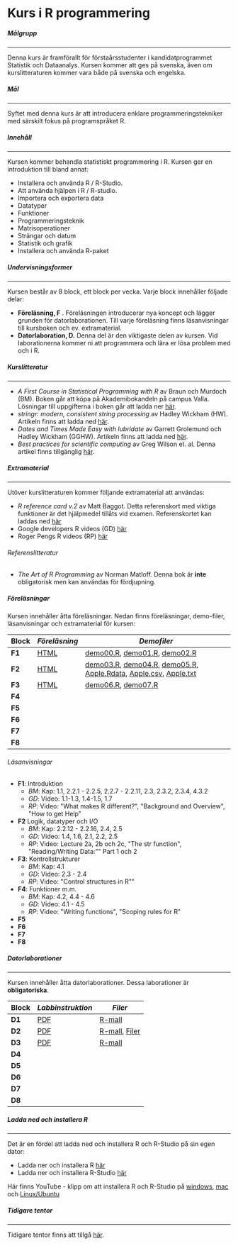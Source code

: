 Kurs i R programmering
=========

##### Målgrupp
***
Denna kurs är framförallt för förstaårsstudenter i kandidatprogrammet Statistik och Dataanalys. Kursen kommer att ges på svenska, även om kurslitteraturen kommer vara både på svenska och engelska.

##### Mål
***
Syftet med denna kurs är att introducera enklare programmeringstekniker med särskilt fokus på programspråket R.

##### Innehåll
***
Kursen kommer behandla statistiskt programmering i R. Kursen ger en introduktion till bland annat:
- Installera och använda R / R-Studio.
- Att använda hjälpen i R / R-studio.
- Importera och exportera data
- Datatyper
- Funktioner
- Programmeringsteknik
- Matrisoperationer
- Strängar och datum
- Statistik och grafik
- Installera och använda R-paket


##### Undervisningsformer
***
Kursen består av 8 block, ett block per vecka. Varje block innehåller följade delar:
- **Föreläsning, F** . Föreläsningen introducerar nya koncept och lägger grunden för datorlaborationen. Till varje föreläsning finns läsanvisningar till kursboken och ev. extramaterial.
- **Datorlaboration, D.** Denna del är den viktigaste delen av kursen. Vid laborationerna kommer ni att programmera och lära er lösa problem med och i R.

##### Kurslitteratur
***
- *A First Course in Statistical Programming with R* av Braun och Murdoch (BM). Boken går att köpa på Akademibokandeln på campus Valla. Lösningar till uppgifterna i boken går att ladda ner [här](http://www.stats.uwo.ca/faculty/braun/other.php).
- *stringr: modern, consistent string processing* av Hadley Wickham (HW). Artikeln finns att ladda ned [här](http://journal.r-project.org/archive/2010-2/RJournal_2010-2_Wickham.pdf).
- *Dates and Times Made Easy with lubridate* av Garrett Grolemund och Hadley Wickham (GGHW). Artikeln finns att ladda ned [här](http://www.jstatsoft.org/v40/i03/paper).
- *Best practices for scientific computing* av Greg Wilson et. al. Denna artikel finns tillgänglig [här](http://arxiv.org/abs/1210.0530).

##### Extramaterial
***
Utöver kurslitteraturen kommer följande extramaterial att användas:
- *R reference card v.2* av Matt Baggot. Detta referenskort med viktiga funktioner är det hjälpmedel tillåts vid examen. Referenskortet kan laddas ned [här](http://cran.r-project.org/doc/contrib/Baggott-refcard-v2.pdf)
- Google developers R videos (GD) [här](http://www.youtube.com/watch?v=iffR3fWv4xw&list=PLOU2XLYxmsIK9qQfztXeybpHvru-TrqAP)
- Roger Pengs R videos (RP) [här](http://www.youtube.com/user/rdpeng/videos)

###### Referenslitteratur
- *The Art of R Programming* av Norman Matloff. Denna bok är **inte** obligatorisk men kan användas för fördjupning.

##### Föreläsningar
Kursen innehåller åtta föreläsningar. Nedan finns föreläsningar, demo-filer, läsanvisningar och extramaterial för kursen:

| **Block**  | *Föreläsning*  | *Demofiler* |
| --- | --- | --- |
| **F1** | [HTML](http://www.ida.liu.se/~732G33/lectures/F1.html)  | [demo00.R](https://raw.github.com/MansMeg/KursRprgm/master/Demonstrations/demo_00.R), [demo01.R](https://raw.github.com/MansMeg/KursRprgm/master/Demonstrations/demo_01.R), [demo02.R](https://raw.github.com/MansMeg/KursRprgm/master/Demonstrations/demo_00.R) |
| **F2** | [HTML](http://www.ida.liu.se/~732G33/lectures/F2.html)  | [demo03.R](https://raw.github.com/MansMeg/KursRprgm/master/Demonstrations/demo_03.R), [demo04.R](https://raw.github.com/MansMeg/KursRprgm/master/Demonstrations/demo_04.R), [demo05.R](https://raw.github.com/MansMeg/KursRprgm/master/Demonstrations/demo_05.R), [Apple.Rdata](https://github.com/MansMeg/KursRprgm/raw/master/Demonstrations/Apple.RData), [Apple.csv](https://github.com/MansMeg/KursRprgm/raw/master/Demonstrations/Apple.csv), [Apple.txt](https://github.com/MansMeg/KursRprgm/raw/master/Demonstrations/Apple.txt)|
| **F3** | [HTML](http://www.ida.liu.se/~732G33/lectures/F3.html)  | [demo06.R](https://raw.github.com/MansMeg/KursRprgm/master/Demonstrations/demo_06.R), [demo07.R](https://raw.github.com/MansMeg/KursRprgm/master/Demonstrations/demo_07.R) |
| **F4** | | |
| **F5** | | |
| **F6** | | |
| **F7** | | |
| **F8** | | |

###### Läsanvisningar 
- **F1**: Introduktion
  - *BM*: Kap: 1.1, 2.2.1 - 2.2.5, 2.2.7 - 2.2.11, 2.3, 2.3.2, 2.3.4, 4.3.2
  - *GD*: Video: 1.1-1.3, 1.4-1.5, 1.7
  - *RP*: Video: "What makes R different?", "Background and Overview", "How to get Help"
- **F2** Logik, datatyper och I/O
  - *BM*: Kap: 2.2.12 - 2.2.16, 2.4, 2.5
  - *GD*: Video: 1.4, 1.6, 2.1, 2.2, 2.5
  - *RP*: Video: Lecture 2a, 2b och 2c, "The str function", "Reading/Writing Data:"" Part 1 och 2
- **F3**: Kontrollstrukturer
  - *BM*: Kap: 4.1
  - *GD*: Video: 2.3 - 2.4
  - *RP*: Video: "Control structures in R""
- **F4**: Funktioner m.m.
  - *BM*: Kap: 4.2, 4.4 - 4.6
  - *GD*: Video: 4.1 - 4.5
  - *RP*: Video: "Writing functions", "Scoping rules for R"
- **F5**
- **F6**
- **F7**
- **F8**


##### Datorlaborationer
***
Kursen innehåller åtta datorlaborationer. Dessa laborationer är **obligatoriska**.  

| **Block**  | *Labbinstruktion* | *Filer* |
| --- | --- | --- |
| **D1** | [PDF](https://github.com/MansMeg/KursRprgm/raw/master/Labs/Documents/D1.pdf) | [R-mall](https://raw.github.com/MansMeg/KursRprgm/master/Labs/Files/LabD1.R) |
| **D2** | [PDF](https://github.com/MansMeg/KursRprgm/raw/master/Labs/Documents/D2.pdf) | [R-mall](https://raw.github.com/MansMeg/KursRprgm/master/Labs/Files/LabD2.R), [Filer](https://raw.github.com/MansMeg/KursRprgm/master/Labs/DataFiles/) |
| **D3** | [PDF](https://github.com/MansMeg/KursRprgm/raw/master/Labs/Documents/D3.pdf) | [R-mall](https://raw.github.com/MansMeg/KursRprgm/master/Labs/Files/LabD3.R) |
| **D4** | | | |
| **D5** | | | |
| **D6** | | | |
| **D7** | | | |
| **D8** | | | |

##### Ladda ned och installera R 
***
Det är en fördel att ladda ned och installera R och R-Studio på sin egen dator:
- Ladda ner och installera R [här](http://ftp.sunet.se/pub/lang/CRAN/)
- Ladda ner och installera R-Studio [här](http://rstudio.org/)

Här finns YouTube - klipp om att installera R och R-Studio på [windows](http://www.youtube.com/watch?v=MFfRQuQKGYg), [mac](http://www.youtube.com/watch?v=WJDrYUqNrHg) och [Linux/Ubuntu](http://www.youtube.com/watch?v=P8wx4HY9me0)


##### Tidigare tentor
***
Tidigare tentor finns att tillgå [här](https://github.com/MansMeg/KursRprgm/tree/master/OldExams).

